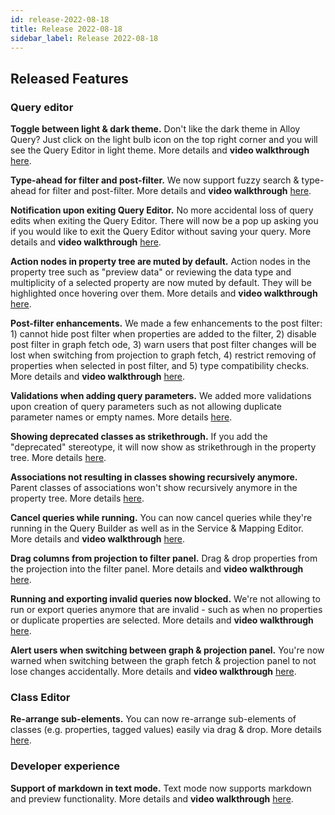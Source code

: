```yaml
---
id: release-2022-08-18
title: Release 2022-08-18
sidebar_label: Release 2022-08-18
---
```


## Released Features

### Query editor
 
**Toggle between light & dark theme.** Don't like the dark theme in Alloy Query? Just click on the light bulb icon on the top right corner and you will see the Query Editor in light theme. More details and **video walkthrough** [here](https://github.com/finos/legend-studio/pull/1388).

**Type-ahead for filter and post-filter.** We now support fuzzy search & type-ahead for filter and post-filter. More details and **video walkthrough** [here](https://github.com/finos/legend-studio/pull/1381).

**Notification upon exiting Query Editor.** No more accidental loss of query edits when exiting the Query Editor. There will now be a pop up asking you if you would like to exit the Query Editor without saving your query. More details and **video walkthrough** [here](https://github.com/finos/legend-studio/pull/1278).

**Action nodes in property tree are muted by default.** Action nodes in the property tree such as "preview data" or reviewing the data type and multiplicity of a selected property are now muted by default. They will be highlighted once hovering over them. More details and **video walkthrough** [here](https://github.com/finos/legend-studio/pull/1338).

**Post-filter enhancements.** We made a few enhancements to the post filter: 1) cannot hide post filter when properties are added to the filter, 2) disable post filter in graph fetch ode, 3) warn users that post filter changes will be lost when switching from projection to graph fetch, 4) restrict removing of properties when selected in post filter, and 5) type compatibility checks. More details and **video walkthrough** [here](https://github.com/finos/legend-studio/pull/1314).

**Validations when adding query parameters.** We added more validations upon creation of query parameters such as not allowing duplicate parameter names or empty names. More details [here](https://github.com/finos/legend-studio/issues/1269).

**Showing deprecated classes as strikethrough.** If you add the "deprecated" stereotype, it will now show as strikethrough in the property tree. More details [here](https://github.com/finos/legend-studio/pull/1310).

**Associations not resulting in classes showing recursively anymore.** Parent classes of associations won't show recursively anymore in the property tree. More details [here](https://github.com/finos/legend-studio/pull/1180).

**Cancel queries while running.** You can now cancel queries while they're running in the Query Builder as well as in the Service & Mapping Editor. More details and **video walkthrough** [here](https://github.com/finos/legend-studio/pull/1358).

**Drag columns from projection to filter panel.** Drag & drop properties from the projection into the filter panel. More details and **video walkthrough** [here](https://github.com/finos/legend-studio/pull/1350).

**Running and exporting invalid queries now blocked.** We're not allowing to run or export queries anymore that are invalid - such as when no properties or duplicate properties are selected. More details and **video walkthrough** [here](https://github.com/finos/legend-studio/pull/1359).

**Alert users when switching between graph & projection panel.** You're now warned when switching between the graph fetch & projection panel to not lose changes accidentally. More details and **video walkthrough** [here](https://github.com/finos/legend-studio/pull/1383).

### Class Editor

**Re-arrange sub-elements.** You can now re-arrange sub-elements of classes (e.g. properties, tagged values) easily via drag & drop. More details [here](https://github.com/finos/legend-studio/pull/1395).

### Developer experience

**Support of markdown in text mode.** Text mode now supports markdown and preview functionality. More details and **video walkthrough** [here](https://github.com/finos/legend-studio/pull/1282).



